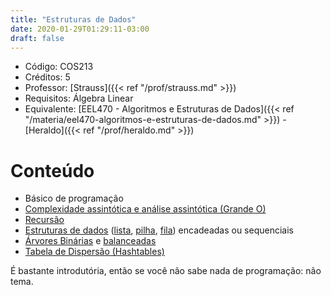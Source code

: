 ```yaml
---
title: "Estruturas de Dados"
date: 2020-01-29T01:29:11-03:00
draft: false
---
```


- Código: COS213
- Créditos: 5
- Professor: [Strauss]({{< ref "/prof/strauss.md" >}})
- Requisitos: Álgebra Linear
- Equivalente: [EEL470 - Algoritmos e Estruturas de Dados]({{< ref "/materia/eel470-algoritmos-e-estruturas-de-dados.md" >}}) - [Heraldo]({{< ref "/prof/heraldo.md" >}})

# Conteúdo

- Básico de programação
- [Complexidade assintótica e análise assintótica (Grande O)](https://pt.wikipedia.org/wiki/Grande-O)
- [Recursão](https://pt.wikipedia.org/wiki/Recursividade#Recurs%C3%A3o_em_ci%C3%AAncia_da_computa%C3%A7%C3%A3o)
- [Estruturas de dados](https://pt.wikipedia.org/wiki/Estrutura_de_dados) ([lista](https://pt.wikipedia.org/wiki/Lista), [pilha](https://pt.wikipedia.org/wiki/Pilha_(inform%C3%A1tica)), [fila](https://pt.wikipedia.org/wiki/FIFO)) encadeadas ou sequenciais
- [Árvores Binárias](https://pt.wikipedia.org/wiki/%C3%81rvore_bin%C3%A1ria) e [balanceadas](https://pt.wikipedia.org/wiki/%C3%81rvore_bin%C3%A1ria_de_busca_balanceada)
- [Tabela de Dispersão (Hashtables)](https://pt.wikipedia.org/wiki/Tabela_de_dispers%C3%A3o)

É bastante introdutória, então se você não sabe nada de programação: não tema.
